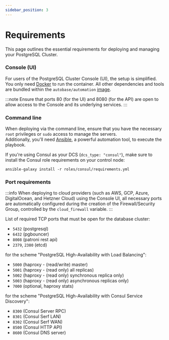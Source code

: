 ```yaml
---
sidebar_position: 3
---
```


# Requirements

This page outlines the essential requirements for deploying and managing your PostgreSQL Cluster.

### Console (UI)

For users of the PostgreSQL Cluster Console (UI), the setup is simplified. You only need [Docker](https://docs.docker.com/engine/install/) to run the container. All other dependencies and tools are bundled within the `autobase/automation` [image](https://hub.docker.com/repository/docker/autobase/automation).

:::note
Ensure that ports 80 (for the UI) and 8080 (for the API) are open to allow access to the Console and its underlying services.
:::

### Command line

When deploying via the command line, ensure that you have the necessary `root` privileges or `sudo` access to manage the servers. \
Additionally, you'll need [Ansible](https://www.ansible.com/how-ansible-works/), a powerful automation tool, to execute the playbook.

If you're using Consul as your DCS (`dcs_type: "consul"`), make sure to install the Consul role requirements on your control node:
```shell
ansible-galaxy install -r roles/consul/requirements.yml
```

### Port requirements

:::info
When deploying to cloud providers (such as AWS, GCP, Azure, DigitalOcean, and Hetzner Cloud) using the Console UI, all necessary ports are automatically configured during the creation of the Firewall/Security Group, controlled by the `cloud_firewall` variable.
:::

List of required TCP ports that must be open for the database cluster:

- `5432` (postgresql)
- `6432` (pgbouncer)
- `8008` (patroni rest api)
- `2379`, `2380` (etcd)

for the scheme "PostgreSQL High-Availability with Load Balancing":

- `5000` (haproxy - (read/write) master)
- `5001` (haproxy - (read only) all replicas)
- `5002` (haproxy - (read only) synchronous replica only)
- `5003` (haproxy - (read only) asynchronous replicas only)
- `7000` (optional, haproxy stats)

for the scheme "PostgreSQL High-Availability with Consul Service Discovery":

- `8300` (Consul Server RPC)
- `8301` (Consul Serf LAN)
- `8302` (Consul Serf WAN)
- `8500` (Consul HTTP API)
- `8600` (Consul DNS server)
